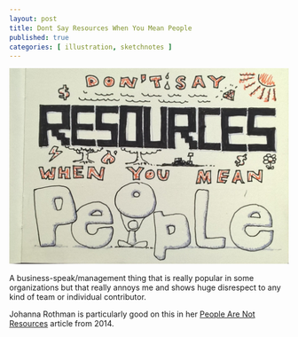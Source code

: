 ```yaml
---
layout: post
title: Dont Say Resources When You Mean People
published: true
categories: [ illustration, sketchnotes ]
---
```


![resources](/img/posts/dont-say-resources-when-you-mean-people/dont-say-resources-when-you-mean-people.jpg)

A business-speak/management thing that is really popular in some organizations but that
really annoys me and shows huge disrespect to any kind of team or individual contributor.

Johanna Rothman is particularly good on this in her
<a href="https://www.jrothman.com/mpd/management/2014/08/people-are-not-resources/">People Are Not Resources</a>
article from 2014.
